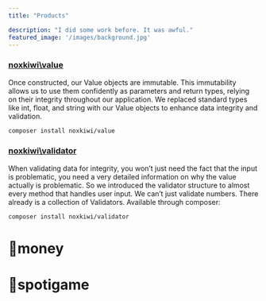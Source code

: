 ```yaml
---
title: "Products"

description: "I did some work before. It was awful."
featured_image: '/images/background.jpg'
---
```


### [noxkiwi\value](https://value.nox.kiwi/)
Once constructed, our Value objects are immutable. This immutability allows us to use them confidently as parameters and return types, relying on their integrity throughout our application. We replaced standard types like int, float, and string with our Value objects to enhance data integrity and validation.
```bash
composer install noxkiwi/value
```

### [noxkiwi\validator](https://validator.nox.kiwi/)
When validating data for integrity, you won’t just need the fact that the input is problematic, you need a very detailed information on why the value actually is problematic. So we introduced the validator structure to almost every method that handles user input. We can’t just validate numbers. There already is a collection of Validators.
Available through composer:

```bash
composer install noxkiwi/validator
```

# 🥝money

# 🥝spotigame